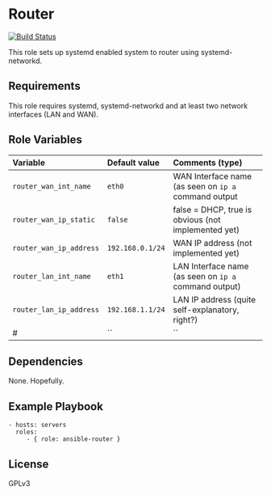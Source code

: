 Router
=========

[![Build Status](https://travis-ci.org/rexcze/ansible-role-router.svg?branch=master)](https://travis-ci.org/rexcze/ansible-role-router)

This role sets up systemd enabled system to router using systemd-networkd.

Requirements
------------

This role requires systemd, systemd-networkd and at least two network interfaces (LAN and WAN).

Role Variables
--------------

| Variable                | Default value      | Comments (type)                                       |
| :---                    | :---               | :---                                                  |
| `router_wan_int_name`   | `eth0`             | WAN Interface name (as seen on `ip a` command output  |
| `router_wan_ip_static`  | `false`            | false = DHCP, true is obvious (not implemented yet)   |
| `router_wan_ip_address` | `192.168.0.1/24`   | WAN IP address (not implemented yet)                  |
| `router_lan_int_name`   | `eth1`             | LAN Interface name (as seen on `ip a` command output) |
| `router_lan_ip_address` | `192.168.1.1/24`   | LAN IP address (quite self-explanatory, right?)       |
#| `` | `` | |

Dependencies
------------

None. Hopefully.

Example Playbook
----------------

    - hosts: servers
      roles:
         - { role: ansible-router }

License
-------

GPLv3
